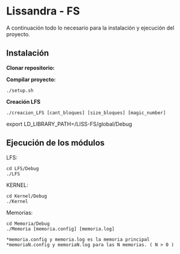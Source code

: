 # Lissandra - FS

A continuación todo lo necesario para la instalación y ejecución del proyecto.
## Instalación

**Clonar repositorio:** 


**Compilar proyecto:** 

    ./setup.sh

**Creación LFS** 

    ./creacion_LFS [cant_bloques] [size_bloques] [magic_number]   
    
 export LD_LIBRARY_PATH=/LISS-FS/global/Debug

## Ejecución de los  módulos
 LFS:

    cd LFS/Debug
    ./LFS

KERNEL:

	cd Kernel/Debug
	./Kernel

Memorias:

	cd Memoria/Debug
	./Memoria [memoria.config] [memoria.log]
	
	*memoria.config y memoria.log es la memoria principal
	*memoriaN.config y memoriaN.log para las N memorias. ( N > 0 )
	
